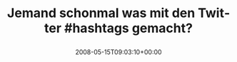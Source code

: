 ---
retweeted: false
source: <a href="http://twitter.com" rel="nofollow">Twitter Web Client</a>
entities:
  hashtags:
  - text: hashtags
    indices:
    - '36'
    - '45'
  symbols: []
  user_mentions: []
  urls: []
display_text_range:
- '0'
- '54'
favorite_count: '0'
id_str: '811767055'
truncated: false
retweet_count: '0'
id: '811767055'
created_at: Thu May 15 09:03:10 +0000 2008
favorited: false
full_text: 'Jemand schonmal was mit den Twitter #hashtags gemacht?'
lang: de
tags:
- hashtags
- pesos/twitter
date: '2008-05-15T09:03:10+00:00'
src: https://twitter.com/bascht/status/811767055
original_url: https://twitter.com/bascht/status/811767055
type: twitter_tweet
text: 'Jemand schonmal was mit den Twitter #hashtags gemacht?'
title: 'Jemand schonmal was mit den Twitter #hashtags gemacht?

  '

---